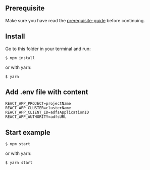 ## Prerequisite

Make sure you have read the [prerequisite-guide](../../README.md#prerequisite) before continuing.

## Install

Go to this folder in your terminal and run:

`$ npm install`

or with yarn:

`$ yarn`

## Add .env file with content

```
REACT_APP_PROJECT=projectName
REACT_APP_CLUSTER=clusterName
REACT_APP_CLIENT_ID=adfsApplicationID
REACT_APP_AUTHORITY=adfsURL
```

## Start example

`$ npm start`

or with yarn:

`$ yarn start`

